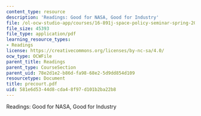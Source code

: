 ```yaml
---
content_type: resource
description: 'Readings: Good for NASA, Good for Industry'
file: /ol-ocw-studio-app/courses/16-891j-space-policy-seminar-spring-2003/581e6d5344d8cda48f97d101b2ba22b8_precourt.pdf
file_size: 45393
file_type: application/pdf
learning_resource_types:
- Readings
license: https://creativecommons.org/licenses/by-nc-sa/4.0/
ocw_type: OCWFile
parent_title: Readings
parent_type: CourseSection
parent_uid: 78e2d1e2-b86d-fa98-68e2-5d9dd854d109
resourcetype: Document
title: precourt.pdf
uid: 581e6d53-44d8-cda4-8f97-d101b2ba22b8
---
```

Readings: Good for NASA, Good for Industry